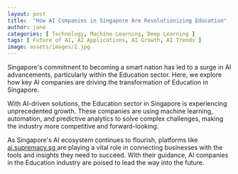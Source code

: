 ```yaml
---
layout: post
title:  "How AI Companies in Singapore Are Revolutionizing Education"
author: jane
categories: [ Technology, Machine Learning, Deep Learning ]
tags: [ Future of AI, AI Applications, AI Growth, AI Trends ]
image: assets/images/2.jpg
---
```


Singapore's commitment to becoming a smart nation has led to a surge in AI advancements, particularly within the Education sector. Here, we explore how key AI companies are driving the transformation of Education in Singapore.

With AI-driven solutions, the Education sector in Singapore is experiencing unprecedented growth. These companies are using machine learning, automation, and predictive analytics to solve complex challenges, making the industry more competitive and forward-looking.

As Singapore's AI ecosystem continues to flourish, platforms like <a href="https://ai.supremacy.sg" target="_blank"> ai.supremacy.sg </a> are playing a vital role in connecting businesses with the tools and insights they need to succeed. With their guidance, AI companies in the Education industry are poised to lead the way into the future.
